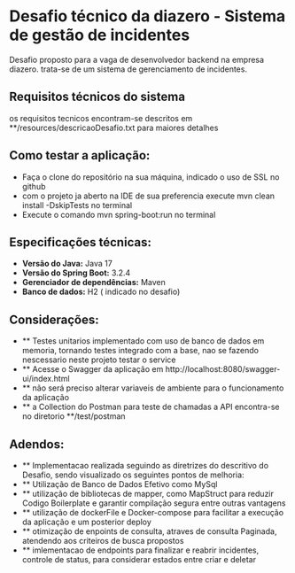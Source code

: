 # Desafio técnico da diazero - Sistema de gestão de incidentes

Desafio proposto para a vaga de desenvolvedor backend na empresa diazero. trata-se de um sistema de gerenciamento de
incidentes.

## Requisitos técnicos do sistema

os requisitos tecnicos encontram-se descritos em **/resources/descricaoDesafio.txt para maiores detalhes

## Como testar a aplicação:

- Faça o clone do repositório na sua máquina, indicado o uso de SSL no github
- com o projeto ja aberto na IDE de sua preferencia execute mvn clean install -DskipTests no terminal
- Execute o comando mvn spring-boot:run no terminal

## Especificações técnicas:

- **Versão do Java:** Java 17
- **Versão do Spring Boot:** 3.2.4
- **Gerenciador de dependências:** Maven
- **Banco de dados:** H2 ( indicado no desafio)

## Considerações:
- ** Testes unitarios implementado com uso de banco de dados em memoria, tornando testes integrado com a base, nao se fazendo nescessario neste projeto testar o service
- ** Acesse o Swagger da aplicação em http://localhost:8080/swagger-ui/index.html
- ** não será preciso alterar variaveis de ambiente para o funcionamento da aplicação
- ** a Collection do Postman para teste de chamadas a API encontra-se no diretorio **/test/postman

## Adendos:
- ** Implementacao realizada seguindo as diretrizes do descritivo do Desafio, sendo visualizado os seguintes pontos de melhoria:
- ** Utilização de Banco de Dados Efetivo como MySql
- ** utilização de bibliotecas de mapper, como MapStruct para reduzir Codigo Boilerplate e garantir compilação segura entre outras vantagens
- ** utilização de dockerFile e Docker-compose para facilitar a execução da aplicação e um posterior deploy
- ** otimização de enpoints de consulta, atraves de consulta Paginada, atendendo aos criteiros de busca propostos
- ** imlementacao de endpoints para finalizar e reabrir incidentes, controle de status, para considerar estados entre criar e deletar
